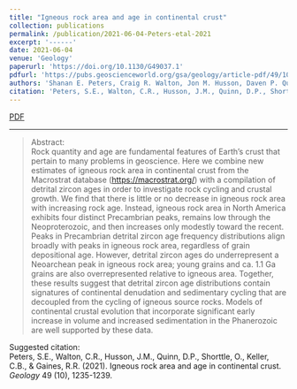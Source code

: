 ```yaml
---
title: "Igneous rock area and age in continental crust"
collection: publications
permalink: /publication/2021-06-04-Peters-etal-2021
excerpt: '------'
date: 2021-06-04
venue: 'Geology'
paperurl: 'https://doi.org/10.1130/G49037.1'
pdfurl: 'https://pubs.geoscienceworld.org/gsa/geology/article-pdf/49/10/1235/5413483/g49037.1.pdf'
authors: 'Shanan E. Peters, Craig R. Walton, Jon M. Husson, Daven P. Quinn, Oliver Shorttle, C. Brenhin Keller, and Robert R. Gaines'
citation: 'Peters, S.E., Walton, C.R., Husson, J.M., Quinn, D.P., Shorttle, O., Keller, C.B., &amp; Gaines, R.R. (2021). Igneous rock area and age in continental crust. <i>Geology</i> 49 (10), 1235-1239.'
---
```

<a href='https://pubs.geoscienceworld.org/gsa/geology/article-pdf/49/10/1235/5413483/g49037.1.pdf'>PDF</a>&nbsp;&nbsp;&nbsp;&nbsp;

------

>Abstract: <br/>Rock quantity and age are fundamental features of Earth’s crust that pertain to many problems in geoscience. Here we combine new estimates of igneous rock area in continental crust from the Macrostrat database (https://macrostrat.org/) with a compilation of detrital zircon ages in order to investigate rock cycling and crustal growth. We find that there is little or no decrease in igneous rock area with increasing rock age. Instead, igneous rock area in North America exhibits four distinct Precambrian peaks, remains low through the Neoproterozoic, and then increases only modestly toward the recent. Peaks in Precambrian detrital zircon age frequency distributions align broadly with peaks in igneous rock area, regardless of grain depositional age. However, detrital zircon ages do underrepresent a Neoarchean peak in igneous rock area; young grains and ca. 1.1 Ga grains are also overrepresented relative to igneous area. Together, these results suggest that detrital zircon age distributions contain signatures of continental denudation and sedimentary cycling that are decoupled from the cycling of igneous source rocks. Models of continental crustal evolution that incorporate significant early increase in volume and increased sedimentation in the Phanerozoic are well supported by these data.

Suggested citation: <br/>Peters, S.E., Walton, C.R., Husson, J.M., Quinn, D.P., Shorttle, O., Keller, C.B., & Gaines, R.R. (2021). Igneous rock area and age in continental crust. <i>Geology</i> 49 (10), 1235-1239.